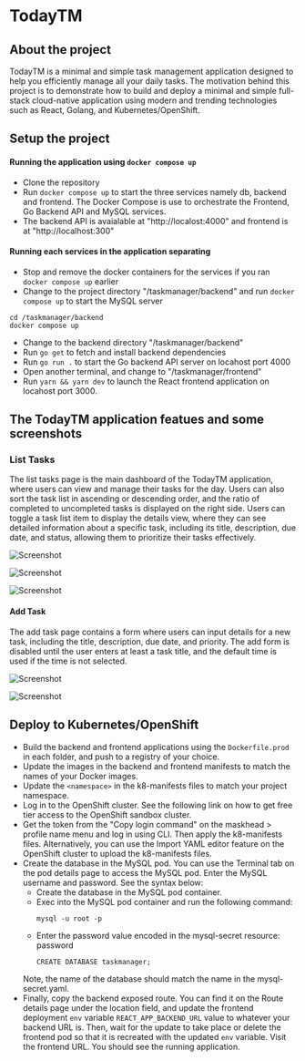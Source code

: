 # TodayTM
## About the project
TodayTM is a minimal and simple task management application designed to help you efficiently manage all your daily tasks. The motivation behind this project is to demonstrate how to build and deploy a minimal and simple full-stack cloud-native application using modern and trending technologies such as React, Golang, and Kubernetes/OpenShift. 

## Setup the project
#### Running the application using `docker compose up`
- Clone the repository
- Run `docker compose up` to start the three services namely db, backend and frontend. The Docker Compose is use to orchestrate the Frontend, Go Backend API and MySQL services.
- The backend API is avaialable at "http://localost:4000" and frontend is at "http://localhost:300"

#### Running each services in the application separating
- Stop and remove the docker containers for the services if you ran `docker compose up` earlier
- Change to the project directory "/taskmanager/backend" and run `docker compose up` to start the MySQL server
```
cd /taskmanager/backend
docker compose up
```
- Change to the backend directory "/taskmanager/backend"
- Run `go get` to fetch and install backend dependencies
- Run `go run .` to start the Go backend API server on locahost port 4000
- Open another terminal, and change to "/taskmanager/frontend"
- Run `yarn && yarn dev` to launch the React frontend application on locahost port 3000.

## The TodayTM application featues and some screenshots
### List Tasks
The list tasks page is the main dashboard of the TodayTM application, where users can view and manage their tasks for the day. Users can also sort the task list in ascending or descending order, and the ratio of completed to uncompleted tasks is displayed on the right side. Users can toggle a task list item to display the details view, where they can see detailed information about a specific task, including its title, description, due date, and status, allowing them to prioritize their tasks effectively.

![Screenshot](screenshots/screenshot_1.png)

![Screenshot](screenshots/screenshot_2.png)

![Screenshot](screenshots/screenshot_3.png)

#### Add Task 
The add task page contains a form where users can input details for a new task, including the title, description, due date, and priority. The add form is disabled until the user enters at least a task title, and the default time is used if the time is not selected.

![Screenshot](screenshots/screenshot_4.png)

![Screenshot](screenshots/screenshot_5.png)

## Deploy to Kubernetes/OpenShift
- Build the backend and frontend applications using the `Dockerfile.prod` in each folder, and push to a registry of your choice.
- Update the images in the backend and frontend manifests to match the names of your Docker images.
 - Update the `<namespace>` in the k8-manifests files to match your project namespace.
- Log in to the OpenShift cluster. See the following link on how to get free tier access to the OpenShift sandbox cluster.
- Get the token from the "Copy login command" on the maskhead > profile name menu and log in using CLI. Then apply the k8-manifests files. Alternatively, you can use the Import YAML editor feature on the OpenShift cluster to upload the k8-manifests files.
- Create the database in the MySQL pod. You can use the Terminal tab on the pod details page to access the MySQL pod. Enter the MySQL username and password. See the syntax below:
  - Create the database in the MySQL pod container.
  - Exec into the MySQL pod container and run the following command:
    ```
    mysql -u root -p
    ```
  - Enter the password value encoded in the mysql-secret resource: password
    ```
    CREATE DATABASE taskmanager;
    ```
  Note, the name of the database should match the name in the mysql-secret.yaml.
- Finally, copy the backend exposed route. You can find it on the Route details page under the location field, and update the frontend deployment `env` variable `REACT_APP_BACKEND_URL` value to whatever your backend URL is. Then, wait for the update to take place or delete the frontend pod so that it is recreated with the updated `env` variable. Visit the frontend URL. You should see the running application.